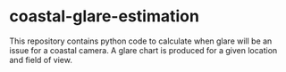 # coastal-glare-estimation
This repository contains python code to calculate when glare will be an issue for a coastal camera. A glare chart is produced for a given location and field of view.
